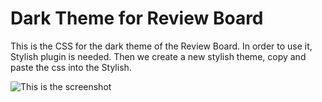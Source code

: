 # Dark Theme for Review Board

This is the CSS for the dark theme of the Review Board. In order to use it, Stylish plugin is needed. Then we create a new stylish theme, copy and paste the css into the Stylish.

![This is the screenshot](https://github.com/RogerFederer03/Dark_Review_Board/blob/master/Dark-Review-Board.jpg)
